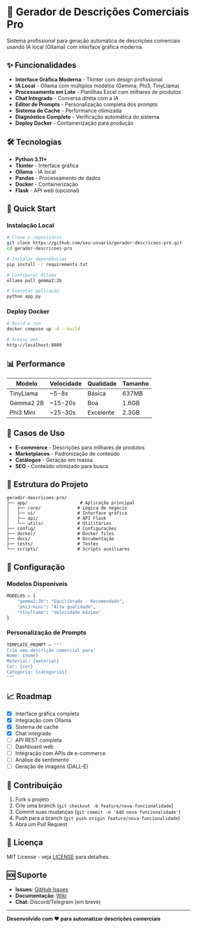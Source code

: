 # 🚀 Gerador de Descrições Comerciais Pro

Sistema profissional para geração automática de descrições comerciais usando IA local (Ollama) com interface gráfica moderna.

## ✨ Funcionalidades

- **Interface Gráfica Moderna** - Tkinter com design profissional
- **IA Local** - Ollama com múltiplos modelos (Gemma, Phi3, TinyLlama)
- **Processamento em Lote** - Planilhas Excel com milhares de produtos
- **Chat Integrado** - Conversa direta com a IA
- **Editor de Prompts** - Personalização completa dos prompts
- **Sistema de Cache** - Performance otimizada
- **Diagnóstico Completo** - Verificação automática do sistema
- **Deploy Docker** - Containerização para produção

## 🛠️ Tecnologias

- **Python 3.11+**
- **Tkinter** - Interface gráfica
- **Ollama** - IA local
- **Pandas** - Processamento de dados
- **Docker** - Containerização
- **Flask** - API web (opcional)

## 🚀 Quick Start

### Instalação Local

```bash
# Clone o repositório
git clone https://github.com/seu-usuario/gerador-descricoes-pro.git
cd gerador-descricoes-pro

# Instalar dependências
pip install -r requirements.txt

# Configurar Ollama
ollama pull gemma2:2b

# Executar aplicação
python app.py
```

### Deploy Docker

```bash
# Build e run
docker compose up -d --build

# Acesso web
http://localhost:8080
```

## 📊 Performance

| Modelo | Velocidade | Qualidade | Tamanho |
|--------|------------|-----------|---------|
| TinyLlama | ~5-8s | Básica | 637MB |
| Gemma2 2B | ~15-20s | Boa | 1.6GB |
| Phi3 Mini | ~25-30s | Excelente | 2.3GB |

## 🎯 Casos de Uso

- **E-commerce** - Descrições para milhares de produtos
- **Marketplaces** - Padronização de conteúdo
- **Catálogos** - Geração em massa
- **SEO** - Conteúdo otimizado para busca

## 📁 Estrutura do Projeto

```
gerador-descricoes-pro/
├── app/                    # Aplicação principal
│   ├── core/              # Lógica de negócio
│   ├── ui/                # Interface gráfica
│   ├── api/               # API Flask
│   └── utils/             # Utilitários
├── config/                # Configurações
├── docker/                # Docker files
├── docs/                  # Documentação
├── tests/                 # Testes
└── scripts/               # Scripts auxiliares
```

## 🔧 Configuração

### Modelos Disponíveis

```python
MODELOS = {
    "gemma2:2b": "Equilibrado - Recomendado",
    "phi3:mini": "Alta qualidade",
    "tinyllama": "Velocidade máxima"
}
```

### Personalização de Prompts

```python
TEMPLATE_PROMPT = """
Crie uma descrição comercial para:
Nome: {nome}
Material: {material}
Cor: {cor}
Categoria: {categoria1}
"""
```

## 📈 Roadmap

- [x] Interface gráfica completa
- [x] Integração com Ollama
- [x] Sistema de cache
- [x] Chat integrado
- [ ] API REST completa
- [ ] Dashboard web
- [ ] Integração com APIs de e-commerce
- [ ] Análise de sentimento
- [ ] Geração de imagens (DALL-E)

## 🤝 Contribuição

1. Fork o projeto
2. Crie uma branch (`git checkout -b feature/nova-funcionalidade`)
3. Commit suas mudanças (`git commit -m 'Add nova funcionalidade'`)
4. Push para a branch (`git push origin feature/nova-funcionalidade`)
5. Abra um Pull Request

## 📄 Licença

MIT License - veja [LICENSE](LICENSE) para detalhes.

## 🆘 Suporte

- **Issues**: [GitHub Issues](https://github.com/seu-usuario/gerador-descricoes-pro/issues)
- **Documentação**: [Wiki](https://github.com/seu-usuario/gerador-descricoes-pro/wiki)
- **Chat**: Discord/Telegram (em breve)

---

**Desenvolvido com ❤️ para automatizar descrições comerciais**